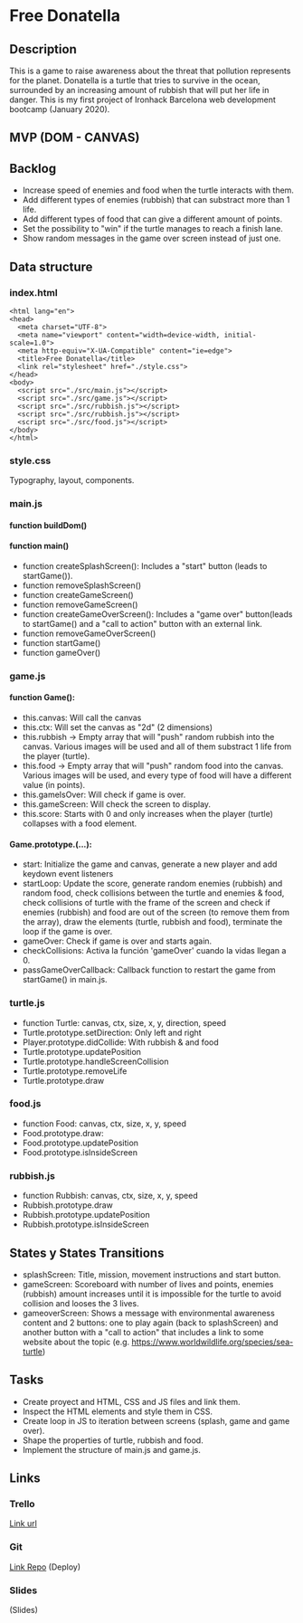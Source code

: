 # Free Donatella

## Description
This is a game to raise awareness about the threat that pollution represents for the planet. Donatella is a turtle that tries to survive in the ocean, surrounded by an increasing amount of rubbish that will put her life in danger. This is my first project of Ironhack Barcelona web development bootcamp (January 2020).


## MVP (DOM - CANVAS)

## Backlog
- Increase speed of enemies and food when the turtle interacts with them.
- Add different types of enemies (rubbish) that can substract more than 1 life.
- Add different types of food that can give a different amount of points.
- Set the possibility to "win" if the turtle manages to reach a finish lane.
- Show random messages in the game over screen instead of just one.

## Data structure

### index.html
```<!DOCTYPE html>
<html lang="en">
<head>
  <meta charset="UTF-8">
  <meta name="viewport" content="width=device-width, initial-scale=1.0">
  <meta http-equiv="X-UA-Compatible" content="ie=edge">
  <title>Free Donatella</title>
  <link rel="stylesheet" href="./style.css">
</head>
<body>
  <script src="./src/main.js"></script>
  <script src="./src/game.js"></script>
  <script src="./src/rubbish.js"></script>
  <script src="./src/rubbish.js"></script>
  <script src="./src/food.js"></script>
</body>
</html>
```

### style.css
Typography, layout, components.

### main.js

#### function buildDom()
#### function main()
- function createSplashScreen(): Includes a "start" button (leads to startGame()).
- function removeSplashScreen()
- function createGameScreen()
- function removeGameScreen()
- function createGameOverScreen(): Includes a "game over" button(leads to startGame() and a "call to action" button with an external link.
- function removeGameOverScreen()
- function startGame()
- function gameOver()

### game.js

#### function Game():
- this.canvas: Will call the canvas
- this.ctx: Will set the canvas as "2d" (2 dimensions)
- this.rubbish -> Empty array that will "push" random rubbish into the canvas. Various images will be used and all of them substract 1 life from the player (turtle).
- this.food -> Empty array that will "push" random food into the canvas. Various images will be used, and every type of food will have a different value (in points).
- this.gameIsOver: Will check if game is over.
- this.gameScreen: Will check the screen to display.
- this.score: Starts with 0 and only increases when the player (turtle) collapses with a food element.

#### Game.prototype.(...):
- start: Initialize the game and canvas, generate a new player and add keydown event listeners
- startLoop: Update the score, generate random enemies (rubbish) and random food, check collisions between the turtle and enemies & food, check collisions of turtle with the frame of the screen and check if enemies (rubbish) and food are out of the screen (to remove them from the array), draw the elements (turtle, rubbish and food), terminate the loop if the game is over.
- gameOver: Check if game is over and starts again.
- checkCollisions: Activa la función 'gameOver' cuando la vidas llegan a 0.
- passGameOverCallback: Callback function to restart the game from startGame() in main.js.

### turtle.js
- function Turtle: canvas, ctx, size, x, y, direction, speed
- Turtle.prototype.setDirection: Only left and right
- Player.prototype.didCollide: With rubbish & and food
- Turtle.prototype.updatePosition
- Turtle.prototype.handleScreenCollision
- Turtle.prototype.removeLife
- Turtle.prototype.draw

### food.js
- function Food: canvas, ctx, size, x, y, speed
- Food.prototype.draw:
- Food.prototype.updatePosition
- Food.prototype.isInsideScreen

### rubbish.js
- function Rubbish: canvas, ctx, size, x, y, speed
- Rubbish.prototype.draw
- Rubbish.prototype.updatePosition
- Rubbish.prototype.isInsideScreen

## States y States Transitions
- splashScreen: Title, mission, movement instructions and start button.
- gameScreen: Scoreboard with number of lives and points, enemies (rubbish) amount increases until it is impossible for the turtle to avoid collision and looses the 3 lives.
- gameoverScreen: Shows a message with environmental awareness content and 2 buttons: one to play again (back to splashScreen) and another button with a "call to action" that includes a link to some website about the topic (e.g. https://www.worldwildlife.org/species/sea-turtle)

## Tasks
- Create proyect and HTML, CSS and JS files and link them.
- Inspect the HTML elements and style them in CSS.
- Create loop in JS to iteration between screens (splash, game and game over).
- Shape the properties of turtle, rubbish and food.
- Implement the structure of main.js and game.js.

## Links

### Trello
[Link url](https://trello.com/b/XiuTiErU)

### Git
[Link Repo](https://github.com/doveriko/free-donatella)
(Deploy)


### Slides
(Slides)
